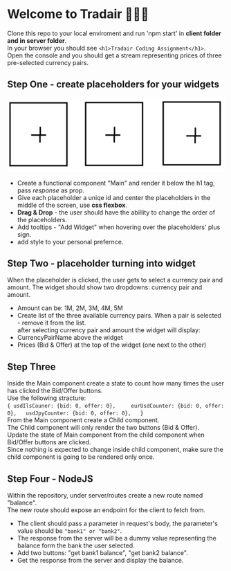 # Welcome to __Tradair__ 👋👋👋

Clone this repo to your local enviroment and run 'npm start' in __client folder and in server folder__.  
In your browser you should see `<h1>Tradair Coding Assignment</h1>`.  
Open the console and you should get a stream representing prices of three pre-selected currency pairs.

## Step One - create placeholders for your widgets
![Alt text](./imgs/placeholders.PNG)   
- Create a functional component "Main" and render it below the h1 tag, pass _response_ as prop.
- Give each placeholder a uniqe id and center the placeholders in the middle of the screen, use **css flexbox**. 
- **Drag & Drop** - the user should have the abillity to change the order of the placeholders.  
- Add tooltips - "Add Widget" when hovering over the placeholders' plus sign.
- add style to your personal prefernce.

## Step Two - placeholder turning into widget
When the placeholder is clicked, the user gets to select a currency pair and amount.
The widget should show two dropdowns: currency pair and amount.
 - Amount can be: 1M, 2M, 3M, 4M, 5M
 - Create list of the three available currency pairs. When a pair is selected - remove it from the list.  
after selecting currency pair and amount the widget will display:    
 - CurrencyPairName above the widget
 - Prices (Bid & Offer) at the top of the widget (one next to the other)

## Step Three
Inside the Main component create a state to count how many times the user has clicked the Bid/Offer buttons.  
Use the following stracture:  
`{
usdIlsCouner: {bid: 0, offer: 0},    
eurUsdCounter: {bid: 0, offer: 0},  
usdJpyCounter: {bid: 0, offer: 0},  
}`  
From the Main component create a Child component.  
The Child component will only render the two buttons (Bid & Offer).  
Update the state of Main component from the child component when Bid/Offer buttons are clicked.  
Since nothing is expected to change inside child component, make sure the child component is going to be rendered only once.

## Step Four - NodeJS
Within the repository, under server/routes create a new route named "balance".  
The new route should expose an endpoint for the client to fetch from.  
 - The client should pass a parameter in request's body, the parameter's value should be `"bank1" or "bank2"`.  
 - The response from the server will be a dummy value representing the balance form the bank the user selected.  
 - Add two buttons: "get bank1 balance", "get bank2 balance".  
 - Get the response from the server and display the balance.
